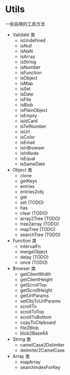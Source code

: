 # Utils 

一些自用的工具方法

- Validate 类
  - isUndefined
  - isNull
  - isNaN
  - isArray
  - isString
  - isNumber
  - isFunction
  - isObject
  - isMap
  - isSet
  - isDate
  - isFile
  - isBlob
  - isPlainObject
  - isEmpty
  - isIdCard
  - isTelNumber
  - isUrl
  - isColor
  - isEmail
  - isInBrowser
  - isInNode
  - isEqual
  - isSameDate
- Object 类
  - clone
  - getKeys
  - entries
  - entries2obj
  - get
  - set (TODO)
  - has
  - clear (TODO)
  - array2Tree (TODO)
  - tree2array (TODO)
  - mapTree (TODO)
  - searchTree (TODO)
- Function 类
  - intervalFn
  - mergeObject
  - delay (TODO)
  - once (TODO)
- Browser 类
  - getClientWidth
  - getClientHeight
  - getScrollTop
  - getScrollHeight
  - getUrlParams
  - setObjToUrlParams
  - scrollTo
  - scrollToTop
  - scrollToBottom
  - copyToClipboard
  - file2Blob
  - blob2Base64
- String 类
  - camelCase2Delimiter
  - delimiter2CamelCase  
- Array 类
  - mapArray
  - searchIndexForKey
